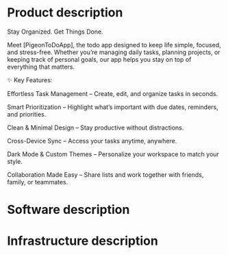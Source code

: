 # Product description

Stay Organized. Get Things Done.

Meet [PigeonToDoApp], the todo app designed to keep life simple, focused, and stress-free. Whether you’re managing daily tasks, planning projects, or keeping track of personal goals, our app helps you stay on top of everything that matters.

✨ Key Features:

Effortless Task Management – Create, edit, and organize tasks in seconds.

Smart Prioritization – Highlight what’s important with due dates, reminders, and priorities.

Clean & Minimal Design – Stay productive without distractions.

Cross-Device Sync – Access your tasks anytime, anywhere.

Dark Mode & Custom Themes – Personalize your workspace to match your style.

Collaboration Made Easy – Share lists and work together with friends, family, or teammates.


# Software description

# Infrastructure description
